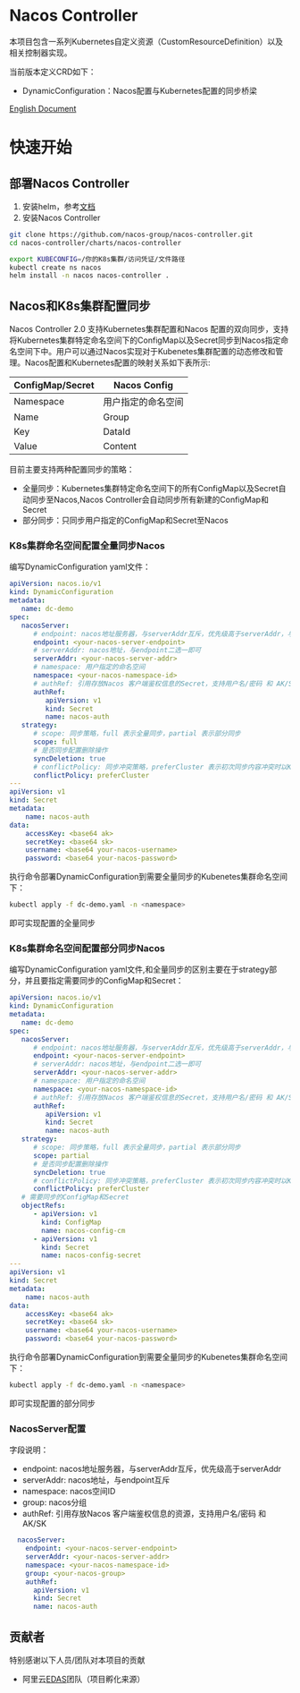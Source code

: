 # Nacos Controller
本项目包含一系列Kubernetes自定义资源（CustomResourceDefinition）以及相关控制器实现。

当前版本定义CRD如下：
- DynamicConfiguration：Nacos配置与Kubernetes配置的同步桥梁

[English Document](./README.md)

# 快速开始
## 部署Nacos Controller
1. 安装helm，参考[文档](https://helm.sh/docs/intro/install/)
2. 安装Nacos Controller
```bash
git clone https://github.com/nacos-group/nacos-controller.git
cd nacos-controller/charts/nacos-controller

export KUBECONFIG=/你的K8s集群/访问凭证/文件路径
kubectl create ns nacos
helm install -n nacos nacos-controller .
```
## Nacos和K8s集群配置同步
Nacos Controller 2.0 支持Kubernetes集群配置和Nacos 配置的双向同步，支持将Kubernetes集群特定命名空间下的ConfigMap以及Secret同步到Nacos指定命名空间下中。用户可以通过Nacos实现对于Kubenetes集群配置的动态修改和管理。Nacos配置和Kubernetes配置的映射关系如下表所示:

| ConfigMap/Secret | Nacos Config    |
|------------------|-----------------|
| Namespace        | 用户指定的命名空间       |
| Name             | Group           |
| Key              | DataId          |
| Value            | Content         |

目前主要支持两种配置同步的策略：
- 全量同步：Kubernetes集群特定命名空间下的所有ConfigMap以及Secret自动同步至Nacos,Nacos Controller会自动同步所有新建的ConfigMap和Secret
- 部分同步：只同步用户指定的ConfigMap和Secret至Nacos

### K8s集群命名空间配置全量同步Nacos
编写DynamicConfiguration yaml文件：
```yaml
apiVersion: nacos.io/v1
kind: DynamicConfiguration
metadata:
   name: dc-demo
spec:
   nacosServer:
      # endpoint: nacos地址服务器，与serverAddr互斥，优先级高于serverAddr，与serverAddr二选一即可
      endpoint: <your-nacos-server-endpoint>
      # serverAddr: nacos地址，与endpoint二选一即可
      serverAddr: <your-nacos-server-addr>
      # namespace: 用户指定的命名空间
      namespace: <your-nacos-namespace-id>
      # authRef: 引用存放Nacos 客户端鉴权信息的Secret，支持用户名/密码 和 AK/SK, Nacos服务端未开启鉴权可忽略
      authRef:
         apiVersion: v1
         kind: Secret
         name: nacos-auth
   strategy:
      # scope: 同步策略，full 表示全量同步，partial 表示部分同步
      scope: full
      # 是否同步配置删除操作
      syncDeletion: true
      # conflictPolicy: 同步冲突策略，preferCluster 表示初次同步内容冲突时以Kubernetes集群配置为准，preferServer 表示以Nacos配置为准
      conflictPolicy: preferCluster
---
apiVersion: v1
kind: Secret
metadata:
    name: nacos-auth
data:
    accessKey: <base64 ak>
    secretKey: <base64 sk>
    username: <base64 your-nacos-username>
    password: <base64 your-nacos-password>
```
执行命令部署DynamicConfiguration到需要全量同步的Kubenetes集群命名空间下：
```bash
kubectl apply -f dc-demo.yaml -n <namespace>
```
即可实现配置的全量同步
### K8s集群命名空间配置部分同步Nacos
编写DynamicConfiguration yaml文件,和全量同步的区别主要在于strategy部分，并且要指定需要同步的ConfigMap和Secret：
```yaml
apiVersion: nacos.io/v1
kind: DynamicConfiguration
metadata:
   name: dc-demo
spec:
   nacosServer:
      # endpoint: nacos地址服务器，与serverAddr互斥，优先级高于serverAddr，与serverAddr二选一即可
      endpoint: <your-nacos-server-endpoint>
      # serverAddr: nacos地址，与endpoint二选一即可
      serverAddr: <your-nacos-server-addr>
      # namespace: 用户指定的命名空间
      namespace: <your-nacos-namespace-id>
      # authRef: 引用存放Nacos 客户端鉴权信息的Secret，支持用户名/密码 和 AK/SK, Nacos服务端未开启鉴权可忽略
      authRef:
         apiVersion: v1
         kind: Secret
         name: nacos-auth
   strategy:
      # scope: 同步策略，full 表示全量同步，partial 表示部分同步
      scope: partial
      # 是否同步配置删除操作
      syncDeletion: true
      # conflictPolicy: 同步冲突策略，preferCluster 表示初次同步内容冲突时以Kubernetes集群配置为准，preferServer 表示以Nacos配置为准
      conflictPolicy: preferCluster
   # 需要同步的ConfigMap和Secret
   objectRefs:
      - apiVersion: v1
        kind: ConfigMap
        name: nacos-config-cm
      - apiVersion: v1
        kind: Secret
        name: nacos-config-secret
---
apiVersion: v1
kind: Secret
metadata:
    name: nacos-auth
data:
    accessKey: <base64 ak>
    secretKey: <base64 sk>
    username: <base64 your-nacos-username>
    password: <base64 your-nacos-password>
```
执行命令部署DynamicConfiguration到需要全量同步的Kubenetes集群命名空间下：
```bash
kubectl apply -f dc-demo.yaml -n <namespace>
```
即可实现配置的部分同步

### NacosServer配置
字段说明：
- endpoint: nacos地址服务器，与serverAddr互斥，优先级高于serverAddr
- serverAddr: nacos地址，与endpoint互斥
- namespace: nacos空间ID
- group: nacos分组
- authRef: 引用存放Nacos 客户端鉴权信息的资源，支持用户名/密码 和 AK/SK
```yaml
  nacosServer:
    endpoint: <your-nacos-server-endpoint>
    serverAddr: <your-nacos-server-addr>
    namespace: <your-nacos-namespace-id>
    group: <your-nacos-group>
    authRef:
      apiVersion: v1
      kind: Secret
      name: nacos-auth
```

## 贡献者
特别感谢以下人员/团队对本项目的贡献

- 阿里云[EDAS](https://www.aliyun.com/product/edas)团队（项目孵化来源）

